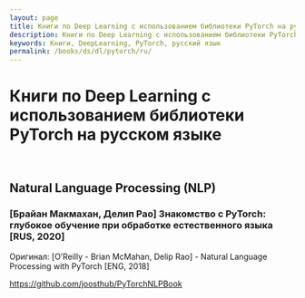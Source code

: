 ```yaml
---
layout: page
title: Книги по Deep Learning с использованием библиотеки PyTorch на русском языке
description: Книги по Deep Learning с использованием библиотеки PyTorch на русском языке
keywords: Книги, DeepLearning, PyTorch, русский язык
permalink: /books/ds/dl/pytorch/ru/
---
```


# Книги по Deep Learning с использованием библиотеки PyTorch на русском языке

<br/>

## Natural Language Processing (NLP)

### [Брайан Макмахан, Делип Рао] Знакомство с PyTorch: глубокое обучение при обработке естественного языка [RUS, 2020]

Оригинал: [O’Reilly - Brian McMahan, Delip Rao] - Natural Language Processing with PyTorch [ENG, 2018]

https://github.com/joosthub/PyTorchNLPBook
